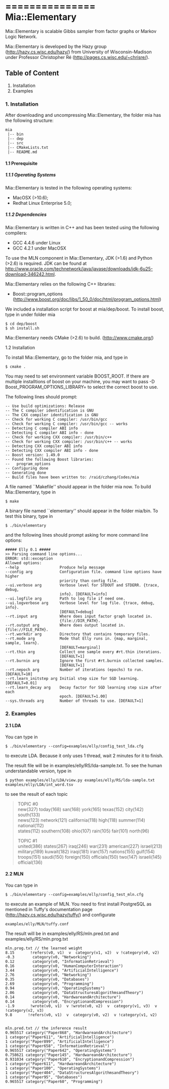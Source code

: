 ===============
Mia::Elementary
===============

Mia::Elementary is scalable Gibbs sampler from factor graphs or Markov Logic Network.

Mia::Elementary is developed by the Hazy group (http://hazy.cs.wisc.edu/hazy/)
from University of Wisconsin-Madison under Professor Christopher Ré 
(http://pages.cs.wisc.edu/~chrisre/).


  Table of Content
--------------------
  1. Installation
  2. Examples

### 1. Installation

After downloading and uncompressing Mia::Elementary, the folder mia has the following structure:

    mia  
     |-- bin  
     |-- dep  
     |-- src  
     |-- CMakeLists.txt  
     |-- README.md  

#### 1.1 Prerequisite

##### 1.1.1 Operating Systems

Mia::Elementary is tested in the following operating systems:

  - MacOSX (>10.6);
  - Redhat Linux Enterprise 5.0;

##### 1.1.2 Dependencies

Mia::Elementary is written in C++ and has been tested using the following compilers:

  - GCC 4.4.6 under Linux
  - GCC 4.2.1 under MacOSX

To use the MLN component in Mia::Elementary, JDK (>1.6) and Python (>2.6) is required.
JDK can be found at http://www.oracle.com/technetwork/java/javase/downloads/jdk-6u25-download-346242.html.

Mia::Elementary relies on the following C++ libraries:

  - Boost::program_options (http://www.boost.org/doc/libs/1_50_0/doc/html/program_options.html)

We included a installation script for boost at mia/dep/boost. To install boost, type in under folder mia

    $ cd dep/boost  
    $ sh install.sh  

Mia::Elementary needs CMake (>2.6) to build. (http://www.cmake.org/)

1.2 Installation
   
To install Mia::Elementary, go to the folder mia, and type in

    $ cmake .  

You may need to set environment variable BOOST_ROOT. If there are multiple installtions of boost
on your machine, you may want to pass -D Boost_PROGRAM_OPTIONS_LIBRARY=<path> to select the correct
boost to use.

The following lines should prompt:

    -- Use build optimizations: Release  
    -- The C compiler identification is GNU  
    -- The CXX compiler identification is GNU  
    -- Check for working C compiler: /usr/bin/gcc  
    -- Check for working C compiler: /usr/bin/gcc -- works  
    -- Detecting C compiler ABI info  
    -- Detecting C compiler ABI info - done  
    -- Check for working CXX compiler: /usr/bin/c++  
    -- Check for working CXX compiler: /usr/bin/c++ -- works  
    -- Detecting CXX compiler ABI info  
    -- Detecting CXX compiler ABI info - done  
    -- Boost version: 1.49.0  
    -- Found the following Boost libraries:  
    --   program_options  
    -- Configuring done  
    -- Generating done  
    -- Build files have been written to: /raid/czhang/Codes/mia  

A file named ``Makefile'' should appear in the folder mia now.
To build Mia::Elementary, type in

    $ make  
  
A binary file named ``elementary'' should appear in the folder mia/bin.
To test this binary, type in

    $ ./bin/elementary  

and the following lines should prompt asking for more command line options:

    ##### Elly 0.1 #####
    >> Parsing command line options... 
    ERROR: std::exception
    Allowed options:
    --help                  Produce help message  
    --config arg            Configuration file. command line options have higher   
                            priority than config file.  
    --ui.verbose arg        Verbose level for STDOUT and STDERR. {trace, debug,   
                            info}. [DEFAULT=info]  
    --ui.logfile arg        Path to log file if need one.  
    --ui.logverbose arg     Verbose level for log file. {trace, debug, info}.   
                            [DEFAULT=debug]  
    --rt.input arg          Where does input factor graph located in.   
                            {file://DIR_PATH}.  
    --rt.output arg         Where does output located in. {file://FILE_PATH}.  
    --rt.workdir arg        Directory that contains temporary files.  
    --rt.mode arg           Mode that Elly runs in. {map, marginal, sample, learn}.   
                            [DEFAULT=marginal]  
    --rt.thin arg           Collect one sample every #rt.thin iterations.   
                            [DEFAULT=1]  
    --rt.burnin arg         Ignore the first #rt.burnin collected samples.   
                            [DEFAULT=1]  
    --rt.nepoch arg         Number of iterations (epochs) to run. [DEFAULT=10]  
    --rt.learn_initstep arg Initial step size for SGD learning. [DEFAULT=0.01]  
    --rt.learn_decay arg    Decay factor for SGD learning step size after each   
                            epoch. [DEFAULT=1.00]  
    --sys.threads arg       Number of threads to use. [DEFAULT=1]  

### 2. Examples

#### 2.1 LDA

You can type in 

    $ ./bin/elementary --config=examples/elly/config_test_lda.cfg  

to execute LDA. Because it only uses 1 thread, wait 2 minutes for it to finish.

The result file will be in examples/elly/RS/lda-sample.txt. To see the human understandable
version, type in

    $ python examples/elly/LDA/view.py examples/elly/RS/lda-sample.txt examples/elly/LDA/int_word.tsv  

to see the result of each topic

  > TOPIC #0     
  > new(327)    today(168)    san(168)    york(165)    texas(152)    city(142)    south(133)    
  > news(123)    network(121)    california(118)    high(118)    summer(114)    national(112)      
  > states(112)    southern(108)    ohio(107)    rain(105)    fair(101)    north(96)    
  >
  > TOPIC #1     
  > united(386)    states(267)    iraq(246)    war(231)    american(227)    israel(213)    
  > military(189)    kuwait(182)    iraqi(181)    iran(157)    nations(155)    gulf(154)    
  > troops(151)    saudi(150)    foreign(150)    officials(150)    two(147)    israeli(145)    official(136)  

#### 2.2 MLN

You can type in 

    $ ./bin/elementary --config=examples/elly/config_test_mln.cfg  

to execute an example of MLN. You need to first install PostgreSQL as 
mentioned in Tuffy's documentation page (http://hazy.cs.wisc.edu/hazy/tuffy/) and configurate

    examples/elly/MLN/tuffy.conf
    
The result will be in examples/elly/RS/mln.pred.txt and examples/elly/RS/mln.prog.txt

    mln.prog.txt // the learned weight
    8.15       !refers(v0, v1)  v  category(v1, v2)  v !category(v0, v2)
    -0.3        category(v0, "Networking")
    0.12        category(v0, "InformationRetrieval")
    0.16        category(v0, "HumanComputerInteraction")
    3.44        category(v0, "ArtificialIntelligence")
    2.76        category(v0, "Networking")
    0.35        category(v0, "Databases")
    2.69        category(v0, "Programming")
    0.94        category(v0, "OperatingSystems")
    2.06        category(v0, "DataStructuresAlgorithmsandTheory")
    0.14        category(v0, "HardwareandArchitecture")
    0.14        category(v0, "EncryptionandCompression")
    -1.9       !wrote(v0, v1)  v !wrote(v0, v2)  v  category(v1, v3)  v !category(v2, v3)
    9.8       !refers(v0, v1)  v  category(v0, v2)  v !category(v1, v2)


    mln.pred.txt // the inference result
    0.965517 category("Paper868", "HardwareandArchitecture")
    1 category("Paper611", "ArtificialIntelligence")
    1 category("Paper899", "ArtificialIntelligence")
    1 category("Paper658", "InformationRetrieval")
    0.965517 category("Paper642", "OperatingSystems")
    0.758621 category("Paper145", "HardwareandArchitecture")
    0.931034 category("Paper610", "EncryptionandCompression")
    1 category("Paper611", "HardwareandArchitecture")
    1 category("Paper100", "OperatingSystems")
    1 category("Paper404", "DataStructuresAlgorithmsandTheory")
    1 category("Paper95", "Databases")
    0.965517 category("Paper60", "Programming")









